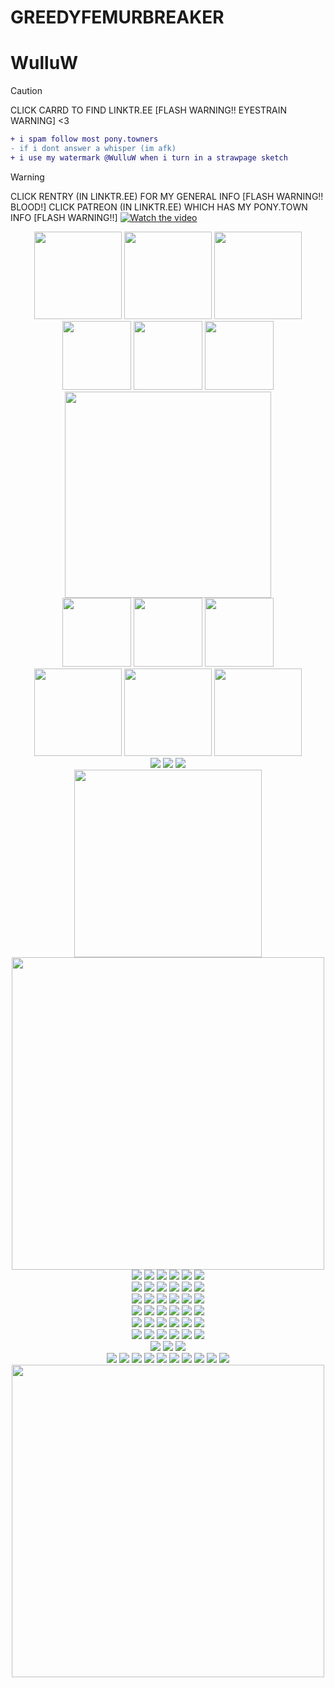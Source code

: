 # GREEDYFEMURBREAKER
# WulluW
> [!CAUTION]
> CLICK CARRD TO FIND LINKTR.EE [FLASH WARNING!! EYESTRAIN WARNING] <3
```diff
+ i spam follow most pony.towners
- if i dont answer a whisper (im afk)
+ i use my watermark @WulluW when i turn in a strawpage sketch
```
> [!WARNING]
> CLICK RENTRY  (IN LINKTR.EE) FOR MY GENERAL INFO [FLASH WARNING!! BLOOD!]
> CLICK PATREON (IN LINKTR.EE) WHICH HAS MY PONY.TOWN INFO [FLASH WARNING!!]
[![Watch the video](https://file.garden/Zn4VyXfEdAHVeqaq/yumeko%208.PNG)](https://youtu.be/FfXwm3jwVbI)
 


<div align="center">
 <img src="https://file.garden/Zn4VyXfEdAHVeqaq/pony-town-AFK%20%E2%9C%A8%20D'vorah%20%F0%9F%90%9D%20MKX-trot-blinking-fixed-padded-4x.gif" width="140">
 <img src="https://file.garden/Zn4VyXfEdAHVeqaq/pony-town-AFK%20%F0%9F%98%B5%20WORKIN%20%F0%9F%AB%A8%20IRL%20%5BAA%5D-trot-blinking-fixed-padded-4x.gif" width="140">
 <img src="https://file.garden/Zn4VyXfEdAHVeqaq/pony-town-%F0%9F%90%9B%20_%20Y'all%20r%20stupid%20!%20_%20%F0%9F%8D%92-trot-blinking-fixed-padded-toy268-4x.gif" width="140">
</div>

<div align="center">
  <img src="https://file.garden/Zn4VyXfEdAHVeqaq/yumeko.gif" width="110">
 <img src="https://file.garden/Zn4VyXfEdAHVeqaq/yumeko%202.gif" width="110">
  <img src="https://file.garden/Zn4VyXfEdAHVeqaq/yumeko%204.gif" width="110">
 
</div>
 <div align="center">
 <img src="https://file.garden/Zn4VyXfEdAHVeqaq/yumeko%209.PNG" width="330">
</div>


<div align="center">
  <img src="https://file.garden/Zn4VyXfEdAHVeqaq/yumeko%207.gif" width="110">
  <img src="https://file.garden/Zn4VyXfEdAHVeqaq/yumeko%209.gif" width="110">
  <img src="https://file.garden/Zn4VyXfEdAHVeqaq/yumeko%206.gif" width="110">
  
</div>

<div align="center">
 <img src="https://file.garden/Zn4VyXfEdAHVeqaq/pony-town-i'm%20so%20misunderstood%20%F0%9F%A4%AD%20mk1-trot-blinking-fixed-padded-toy16-4x.gif" width="140">
 <img src="https://file.garden/Zn4VyXfEdAHVeqaq/pony-town-%F0%9F%99%80%20where%20is%20cheese%20%F0%9F%92%9B%20_%20sonic-trot-blinking-fixed-padded-4x.gif" width="140">
 <img src="https://file.garden/Zn4VyXfEdAHVeqaq/pony-town-%F0%9F%A4%A0%20AFK%20%F0%9F%97%BF%20GREED%20%F0%9F%90%BE-trot-blinking-fixed-padded-toy214-4x.gif" width="140">
</div>

<div align="center">
  <img src="https://file.garden/Zn4VyXfEdAHVeqaq/TKCwi44%20-%20Imgur.jpg">
 <img src="https://file.garden/Zn4VyXfEdAHVeqaq/ZWI2ldb%20-%20Imgur.gif">
  <img src="https://file.garden/Zn4VyXfEdAHVeqaq/sG8QX6C%20-%20Imgur.jpg">
</div>

<div align="center">
 <img src="https://file.garden/Zn4VyXfEdAHVeqaq/yumeko%207.PNG" width="300">
</div>

<div align="center">
 <img src="https://file.garden/Zn4VyXfEdAHVeqaq/GREED%20INDEPTH.jpg" width="500">
</div>

<div align="center">
  <img src="https://file.garden/Zn4VyXfEdAHVeqaq/wii.gif">
  <img src="https://file.garden/Zn4VyXfEdAHVeqaq/dragonlover.gif">
  <img src="https://file.garden/Zn4VyXfEdAHVeqaq/teeeeeth.png">
  <img src="https://file.garden/Zn4VyXfEdAHVeqaq/phoenixcoffee.gif">
  <img src="https://file.garden/Zn4VyXfEdAHVeqaq/burntout.jpg">
  <img src="https://file.garden/Zn4VyXfEdAHVeqaq/3ds.gif">
</div>

<div align="center">
 <img src="https://file.garden/Zn4VyXfEdAHVeqaq/propaganda.png">
  <img src="https://file.garden/Zn4VyXfEdAHVeqaq/pokemonblack.gif">
  <img src="https://file.garden/Zn4VyXfEdAHVeqaq/ilovesnacking.gif">
 <img src="https://file.garden/Zn4VyXfEdAHVeqaq/gameboy.gif">
  <img src="https://file.garden/Zn4VyXfEdAHVeqaq/mayaviolence.gif">
  <img src="https://file.garden/Zn4VyXfEdAHVeqaq/okamirunning.gif">
</div>

<div align="center">
 <img src="https://file.garden/Zn4VyXfEdAHVeqaq/man.png">
  <img src="https://file.garden/Zn4VyXfEdAHVeqaq/theythemfish.png">
  <img src="https://file.garden/Zn4VyXfEdAHVeqaq/piccoloburgerking.png">
 <img src="https://file.garden/Zn4VyXfEdAHVeqaq/jdzpUSB%20-%20Imgur.png">
  <img src="https://file.garden/Zn4VyXfEdAHVeqaq/vD1E33V%20-%20Imgur.png">
  <img src="https://file.garden/Zn4VyXfEdAHVeqaq/KT2yq0p%20-%20Imgur.png">
</div>
 
<div align="center">
  <img src="https://file.garden/Zn4VyXfEdAHVeqaq/dancinkittycat.gif">
  <img src="https://file.garden/Zn4VyXfEdAHVeqaq/tailsgetstrolled.png">
  <img src="https://file.garden/Zn4VyXfEdAHVeqaq/danckity.gif">
 <img src="https://file.garden/Zn4VyXfEdAHVeqaq/XfHTZjq%20-%20Imgur.gif">
  <img src="https://file.garden/Zn4VyXfEdAHVeqaq/tS3ec4b%20-%20Imgur.png">
  <img src="https://file.garden/Zn4VyXfEdAHVeqaq/1kbaDrI%20-%20Imgur.gif">
</div>

<div align="center">
 <img src="https://file.garden/Zn4VyXfEdAHVeqaq/l6sM7xP%20-%20Imgur.png">
  <img src="https://file.garden/Zn4VyXfEdAHVeqaq/5GA6i4p%20-%20Imgur.gif">
  <img src="https://file.garden/Zn4VyXfEdAHVeqaq/q14Xmm2%20-%20Imgur.gif">
  <img src="https://file.garden/Zn4VyXfEdAHVeqaq/hX0UevK%20-%20Imgur.jpg">
  <img src="https://file.garden/Zn4VyXfEdAHVeqaq/WFeaLWX%20-%20Imgur.gif">
  <img src="https://file.garden/Zn4VyXfEdAHVeqaq/UPBSIyT%20-%20Imgur.gif">
</div>
<div align="center">
 <img src="https://file.garden/Zn4VyXfEdAHVeqaq/imnEPqb%20-%20Imgur.gif">
  <img src="https://file.garden/Zn4VyXfEdAHVeqaq/fbAtbun%20-%20Imgur.gif">
  <img src="https://file.garden/Zn4VyXfEdAHVeqaq/zLcYwF4%20-%20Imgur.gif">
 <img src="https://file.garden/Zn4VyXfEdAHVeqaq/0qHnIUg%20-%20Imgur.png">
  <img src="https://file.garden/Zn4VyXfEdAHVeqaq/ttr1KQJ%20-%20Imgur.png">

 
  <img src="https://file.garden/Zn4VyXfEdAHVeqaq/regular%20show.gif">
</div>

<div align="center">
 <img src="https://file.garden/Zn4VyXfEdAHVeqaq/wowie.gif">
  <img src="https://file.garden/Zn4VyXfEdAHVeqaq/SRRah2p%20-%20Imgur.gif">
  <img src="https://file.garden/Zn4VyXfEdAHVeqaq/water%20stamp.gif">
 <div align="center">
  <img src="https://file.garden/Zn4VyXfEdAHVeqaq/3ds.png">
  <img src="https://file.garden/Zn4VyXfEdAHVeqaq/steam.gif">
  <img src="https://file.garden/Zn4VyXfEdAHVeqaq/gameboy.png">
  <img src="https://file.garden/Zn4VyXfEdAHVeqaq/playstation.gif">
  <img src="https://file.garden/Zn4VyXfEdAHVeqaq/supermonkeyball.png">
  <img src="https://file.garden/Zn4VyXfEdAHVeqaq/sqXsM3L%20-%20Imgur.gif">
  <img src="https://file.garden/Zn4VyXfEdAHVeqaq/sega.gif">
 <img src="https://file.garden/Zn4VyXfEdAHVeqaq/xbox.jpg">
  <img src="https://file.garden/Zn4VyXfEdAHVeqaq/n64.png">
  <img src="https://file.garden/Zn4VyXfEdAHVeqaq/wii.png">
</div>
<div align="center">
 <img src="https://file.garden/Zn4VyXfEdAHVeqaq/79ea08d89034c080a5f4a339e2a98663.jpg" width="500">
</div>
